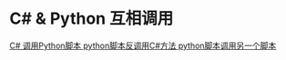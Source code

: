 # C# & Python 互相调用

[C# 调用Python脚本 python脚本反调用C#方法 python脚本调用另一个脚本](https://www.cnblogs.com/dathlin/p/12577676.html)

